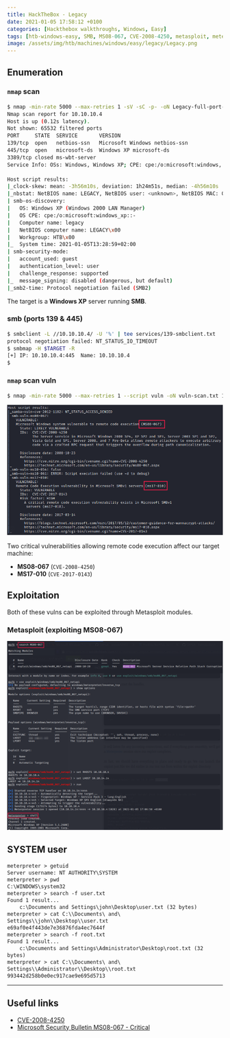 ```yaml
---
title: HackTheBox - Legacy
date: 2021-01-05 17:58:12 +0100
categories: [Hackthebox walkthroughs, Windows, Easy]
tags: [htb-windows-easy, SMB, MS08-067, CVE-2008-4250, metasploit, meterpreter, writeup, oscp-prep]
image: /assets/img/htb/machines/windows/easy/legacy/Legacy.png
---
```


## Enumeration

### `nmap` scan

```bash
$ nmap -min-rate 5000 --max-retries 1 -sV -sC -p- -oN Legacy-full-port-scan.txt 10.10.10.4
Nmap scan report for 10.10.10.4
Host is up (0.12s latency).
Not shown: 65532 filtered ports
PORT     STATE  SERVICE       VERSION
139/tcp  open   netbios-ssn   Microsoft Windows netbios-ssn
445/tcp  open   microsoft-ds  Windows XP microsoft-ds
3389/tcp closed ms-wbt-server
Service Info: OSs: Windows, Windows XP; CPE: cpe:/o:microsoft:windows, cpe:/o:microsoft:windows_xp

Host script results:
|_clock-skew: mean: -3h56m10s, deviation: 1h24m51s, median: -4h56m10s
|_nbstat: NetBIOS name: LEGACY, NetBIOS user: <unknown>, NetBIOS MAC: 00:50:56:b9:67:71 (VMware)
| smb-os-discovery: 
|   OS: Windows XP (Windows 2000 LAN Manager)
|   OS CPE: cpe:/o:microsoft:windows_xp::-
|   Computer name: legacy
|   NetBIOS computer name: LEGACY\x00
|   Workgroup: HTB\x00
|_  System time: 2021-01-05T13:28:59+02:00
| smb-security-mode: 
|   account_used: guest
|   authentication_level: user
|   challenge_response: supported
|_  message_signing: disabled (dangerous, but default)
|_smb2-time: Protocol negotiation failed (SMB2)
```

The target is a **Windows XP** server running **SMB**.

### smb (ports 139 & 445)

```bash
$ smbclient -L //10.10.10.4/ -U '%' | tee services/139-smbclient.txt
protocol negotiation failed: NT_STATUS_IO_TIMEOUT
$ smbmap -H $TARGET -R
[+] IP: 10.10.10.4:445  Name: 10.10.10.4
$
```

### `nmap` scan vuln

```bash
$ nmap -min-rate 5000 --max-retries 1 --script vuln -oN vuln-scan.txt 10.10.10.4
```

![nmap vuln scan](/assets/img/htb/machines/windows/easy/legacy/nmap-vuln-scan.png)

Two critical vulnerabilities allowing remote code execution affect our target machine:

- **MS08-067** (`CVE-2008-4250`) 
- **MS17-010** (`CVE-2017-0143`) 

## Exploitation

Both of these vulns can be exploited through Metasploit modules.

### Metasploit (exploiting MS08-067)

![msf](/assets/img/htb/machines/windows/easy/legacy/msf.png)

## SYSTEM user

```
meterpreter > getuid
Server username: NT AUTHORITY\SYSTEM
meterpreter > pwd
C:\WINDOWS\system32
meterpreter > search -f user.txt
Found 1 result...
    c:\Documents and Settings\john\Desktop\user.txt (32 bytes)
meterpreter > cat C:\\Documents\ and\ Settings\\john\\Desktop\\user.txt
e69af0e4f443de7e36876fda4ec7644f
meterpreter > search -f root.txt
Found 1 result...
    c:\Documents and Settings\Administrator\Desktop\root.txt (32 bytes)
meterpreter > cat C:\\Documents\ and\ Settings\\Administrator\\Desktop\\root.txt
993442d258b0e0ec917cae9e695d5713
```
___

## Useful links

- [CVE-2008-4250](https://cve.mitre.org/cgi-bin/cvename.cgi?name=CVE-2008-4250)
- [Microsoft Security Bulletin MS08-067 - Critical](https://docs.microsoft.com/en-us/security-updates/SecurityBulletins/2008/ms08-067?redirectedfrom=MSDN)